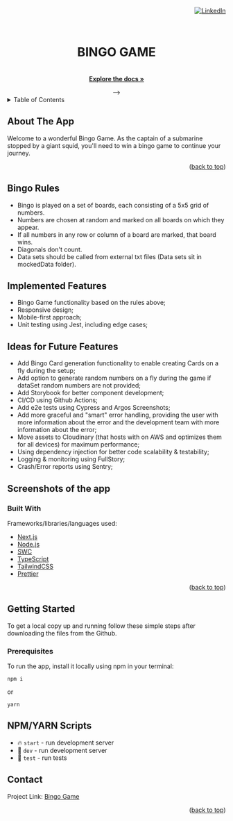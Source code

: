<div id="top"></div>
<div align="right">

[![LinkedIn][linkedin-shield]][linkedin-url]

</div>
<br />
<div align="center">

  <h1 align="center">BINGO GAME</h1>

  <p align="center">
    <br />
    <a href="https://github.com/dtoxvanilla1991/stormguard"><strong>Explore the docs »</strong></a>
  </p> -->
</div>

<!-- TABLE OF CONTENTS -->
<details>
  <summary>Table of Contents</summary>
  <ol>
    <li>
      <a href="#about-the-app">About The Project</a>
      <ul>
        <li><a href="#built-with">Built With</a></li>
      </ul>
    </li>
    <li>
      <a href="#getting-started">Getting Started</a>
      <ul>
        <li><a href="#prerequisites">Prerequisites</a></li>
      </ul>
    </li>
    <li><a href="#contact">Contact</a></li>
  </ol>
</details>

<!-- ABOUT THE PROJECT -->

## About The App

Welcome to a wonderful Bingo Game. As the captain of a submarine stopped by a giant squid, you'll need to win a bingo game to continue your journey.

<p align="right">(<a href="#top">back to top</a>)</p>

## Bingo Rules

- Bingo is played on a set of boards, each consisting of a 5x5 grid of numbers.
- Numbers are chosen at random and marked on all boards on which they appear.
- If all numbers in any row or column of a board are marked, that board wins.
- Diagonals don't count.
- Data sets should be called from external txt files (Data sets sit in mockedData folder).

## Implemented Features

- Bingo Game functionality based on the rules above;
- Responsive design;
- Mobile-first approach;
- Unit testing using Jest, including edge cases;

## Ideas for Future Features

- Add Bingo Card generation functionality to enable creating Cards on a fly during the setup;
- Add option to generate random numbers on a fly during the game if dataSet random numbers are not provided;
- Add Storybook for better component development;
- CI/CD using Github Actions;
- Add e2e tests using Cypress and Argos Screenshots;
- Add more graceful and "smart" error handling, providing the user with more information about the error and the development team with more information about the error;
- Move assets to Cloudinary (that hosts with on AWS and optimizes them for all devices) for maximum performance;
- Using dependency injection for better code scalability & testability;
- Logging & monitoring using FullStory;
- Crash/Error reports using Sentry;

## Screenshots of the app

### Built With

Frameworks/libraries/languages used:

- [Next.js](https://nextjs.org/)
- [Node.js](https://nodejs.org/en/)
- [SWC](https://swc.rs/)
- [TypeScript](https://www.typescriptlang.org/)
- [TailwindCSS](https://tailwindcss.com/)
- [Prettier](https://prettier.io/)

<p align="right">(<a href="#top">back to top</a>)</p>

## Getting Started

To get a local copy up and running follow these simple steps after downloading the files from the Github.

### Prerequisites

To run the app, install it locally using npm in your terminal:

```
npm i
```

or

```
yarn
```

## NPM/YARN Scripts

- 🔥 `start` - run development server
- 🔧 `dev` - run development server
- 🔧 `test` - run tests

## Contact

Project Link: [Bingo Game](https://github.com/dtoxvanilla1991/bingo-game)

<p align="right">(<a href="#top">back to top</a>)</p>

[linkedin-shield]: https://img.shields.io/badge/-LinkedIn-black.svg?style=for-the-badge&logo=linkedin&colorB=555
[linkedin-url]: https://linkedin.com/in/yuri-avdijevski
